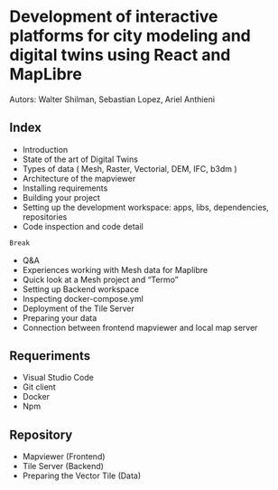 # Development of interactive platforms for city modeling and digital twins using React and MapLibre

Autors: Walter Shilman, Sebastian Lopez, Ariel Anthieni


## Index

* Introduction
* State of the art of Digital Twins
* Types of data ( Mesh, Raster, Vectorial, DEM, IFC, b3dm )
* Architecture of the mapviewer
* Installing requirements
* Building your project
* Setting up the development workspace: apps, libs, dependencies, repositories
* Code inspection and code detail 

```python
Break
```

* Q&A
* Experiences working with Mesh data for Maplibre
* Quick look at a Mesh project and “Termo”
* Setting up Backend workspace 
* Inspecting docker-compose.yml
* Deployment of the Tile Server 
* Preparing your data
* Connection between frontend mapviewer and local map server


## Requeriments


* Visual Studio Code
* Git client
* Docker
* Npm


## Repository 

* Mapviewer (Frontend)
* Tile Server (Backend)
* Preparing the Vector Tile (Data)




